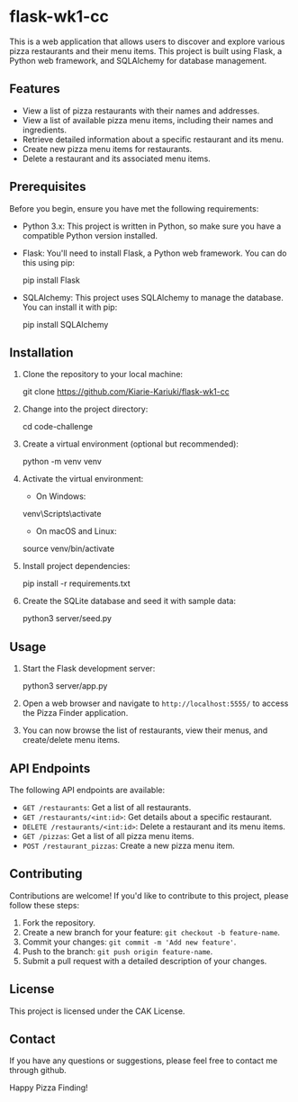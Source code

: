 # flask-wk1-cc


This is a web application that allows users to discover and explore various pizza restaurants and their menu items. This project is built using Flask, a Python web framework, and SQLAlchemy for database management.

## Features

- View a list of pizza restaurants with their names and addresses.
- View a list of available pizza menu items, including their names and ingredients.
- Retrieve detailed information about a specific restaurant and its menu.
- Create new pizza menu items for restaurants.
- Delete a restaurant and its associated menu items.

## Prerequisites

Before you begin, ensure you have met the following requirements:

- Python 3.x: This project is written in Python, so make sure you have a compatible Python version installed.
- Flask: You'll need to install Flask, a Python web framework. You can do this using pip:

    
    pip install Flask
    

- SQLAlchemy: This project uses SQLAlchemy to manage the database. You can install it with pip:

    
    pip install SQLAlchemy
    

## Installation

1. Clone the repository to your local machine:

    
    git clone https://github.com/Kiarie-Kariuki/flask-wk1-cc
    

2. Change into the project directory:

    
    cd code-challenge
    

3. Create a virtual environment (optional but recommended):

    
    python -m venv venv


4. Activate the virtual environment:

    - On Windows:


    venv\Scripts\activate


    - On macOS and Linux:


    source venv/bin/activate


5. Install project dependencies:

    
    pip install -r requirements.txt
    

6. Create the SQLite database and seed it with sample data:


    python3 server/seed.py
    

## Usage

1. Start the Flask development server:


    python3  server/app.py


2. Open a web browser and navigate to `http://localhost:5555/` to access the Pizza Finder application.

3. You can now browse the list of restaurants, view their menus, and create/delete menu items.

## API Endpoints

The following API endpoints are available:

- `GET /restaurants`: Get a list of all restaurants.
- `GET /restaurants/<int:id>`: Get details about a specific restaurant.
- `DELETE /restaurants/<int:id>`: Delete a restaurant and its menu items.
- `GET /pizzas`: Get a list of all pizza menu items.
- `POST /restaurant_pizzas`: Create a new pizza menu item.

## Contributing

Contributions are welcome! If you'd like to contribute to this project, please follow these steps:

1. Fork the repository.
2. Create a new branch for your feature: `git checkout -b feature-name`.
3. Commit your changes: `git commit -m 'Add new feature'`.
4. Push to the branch: `git push origin feature-name`.
5. Submit a pull request with a detailed description of your changes.

## License

This project is licensed under the CAK License.

## Contact

If you have any questions or suggestions, please feel free to contact me through github.

Happy Pizza Finding!
